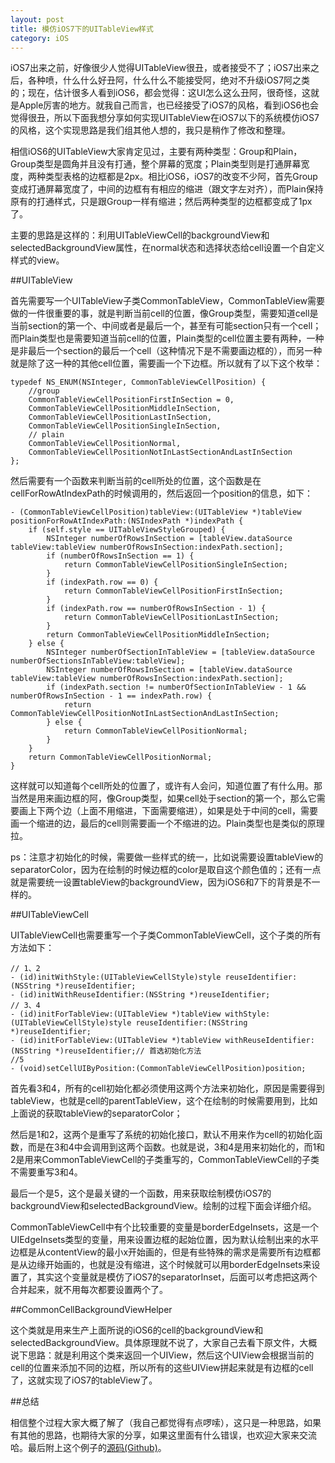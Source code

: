 ```yaml
---
layout: post
title: 模仿iOS7下的UITableView样式
category: iOS
---
```


iOS7出来之前，好像很少人觉得UITableView很丑，或者接受不了；iOS7出来之后，各种喷，什么什么好丑阿，什么什么不能接受阿，绝对不升级iOS7阿之类的；现在，估计很多人看到iOS6，都会觉得：这UI怎么这么丑阿，很奇怪，这就是Apple厉害的地方。就我自己而言，也已经接受了iOS7的风格，看到iOS6也会觉得很丑，所以下面我想分享如何实现UITableView在iOS7以下的系统模仿iOS7的风格，这个实现思路是我们组其他人想的，我只是稍作了修改和整理。

相信iOS6的UITableView大家肯定见过，主要有两种类型：Group和Plain，Group类型是圆角并且没有打通，整个屏幕的宽度；Plain类型则是打通屏幕宽度，两种类型表格的边框都是2px。相比iOS6，iOS7的改变不少阿，首先Group变成打通屏幕宽度了，中间的边框有有相应的缩进（跟文字左对齐），而Plain保持原有的打通样式，只是跟Group一样有缩进；然后两种类型的边框都变成了1px了。

主要的思路是这样的：利用UITableViewCell的backgroundView和selectedBackgroundView属性，在normal状态和选择状态给cell设置一个自定义样式的view。

##UITableView

首先需要写一个UITableView子类CommonTableView，CommonTableView需要做的一件很重要的事，就是判断当前cell的位置，像Group类型，需要知道cell是当前section的第一个、中间或者是最后一个，甚至有可能section只有一个cell；而Plain类型也是需要知道当前cell的位置，Plain类型的cell位置主要有两种，一种是非最后一个section的最后一个cell（这种情况下是不需要画边框的），而另一种就是除了这一种的其他cell位置，需要画一个下边框。所以就有了以下这个枚举：

    typedef NS_ENUM(NSInteger, CommonTableViewCellPosition) {
        //group
	    CommonTableViewCellPositionFirstInSection = 0,
	    CommonTableViewCellPositionMiddleInSection,
	    CommonTableViewCellPositionLastInSection,
	    CommonTableViewCellPositionSingleInSection,
	    // plain
	    CommonTableViewCellPositionNormal,
	    CommonTableViewCellPositionNotInLastSectionAndLastInSection
    };

然后需要有一个函数来判断当前的cell所处的位置，这个函数是在cellForRowAtIndexPath的时候调用的，然后返回一个position的信息，如下：

    - (CommonTableViewCellPosition)tableView:(UITableView *)tableView positionForRowAtIndexPath:(NSIndexPath *)indexPath {
	    if (self.style == UITableViewStyleGrouped) {
            NSInteger numberOfRowsInSection = [tableView.dataSource tableView:tableView numberOfRowsInSection:indexPath.section];
	 	    if (numberOfRowsInSection == 1) {
	    		return CommonTableViewCellPositionSingleInSection;
		    }
		    if (indexPath.row == 0) {
		        return CommonTableViewCellPositionFirstInSection;
		    }
            if (indexPath.row == numberOfRowsInSection - 1) {
                return CommonTableViewCellPositionLastInSection;
		    }
		    return CommonTableViewCellPositionMiddleInSection;
	    } else {
            NSInteger numberOfSectionInTableView = [tableView.dataSource numberOfSectionsInTableView:tableView];
            NSInteger numberOfRowsInSection = [tableView.dataSource tableView:tableView numberOfRowsInSection:indexPath.section];
            if (indexPath.section != numberOfSectionInTableView - 1 && numberOfRowsInSection - 1 == indexPath.row) {
                return CommonTableViewCellPositionNotInLastSectionAndLastInSection;
            } else {
                return CommonTableViewCellPositionNormal;
            }
        }
	    return CommonTableViewCellPositionNormal;
    }

这样就可以知道每个cell所处的位置了，或许有人会问，知道位置了有什么用。那当然是用来画边框的阿，像Group类型，如果cell处于section的第一个，那么它需要画上下两个边（上面不用缩进，下面需要缩进），如果是处于中间的cell，需要画一个缩进的边，最后的cell则需要画一个不缩进的边。Plain类型也是类似的原理拉。

ps：注意才初始化的时候，需要做一些样式的统一，比如说需要设置tableView的separatorColor，因为在绘制的时候边框的color是取自这个颜色值的；还有一点就是需要统一设置tableView的backgroundView，因为iOS6和7下的背景是不一样的。

##UITableViewCell

UITableViewCell也需要重写一个子类CommonTableViewCell，这个子类的所有方法如下：

    // 1、2
    - (id)initWithStyle:(UITableViewCellStyle)style reuseIdentifier:(NSString *)reuseIdentifier;
    - (id)initWithReuseIdentifier:(NSString *)reuseIdentifier;
    // 3、4
    - (id)initForTableView:(UITableView *)tableView withStyle:(UITableViewCellStyle)style reuseIdentifier:(NSString *)reuseIdentifier;
    - (id)initForTableView:(UITableView *)tableView withReuseIdentifier:(NSString *)reuseIdentifier;// 首选初始化方法
    //5
    - (void)setCellUIByPosition:(CommonTableViewCellPosition)position;

首先看3和4，所有的cell初始化都必须使用这两个方法来初始化，原因是需要得到tableView，也就是cell的parentTableView，这个在绘制的时候需要用到，比如上面说的获取tableView的separatorColor；

然后是1和2，这两个是重写了系统的初始化接口，默认不用来作为cell的初始化函数，而是在3和4中会调用到这两个函数。也就是说，3和4是用来初始化的，而1和2是用来CommonTableViewCell的子类重写的，CommonTableViewCell的子类不需要重写3和4。

最后一个是5，这个是最关键的一个函数，用来获取绘制模仿iOS7的backgroundView和selectedBackgroundView。绘制的过程下面会详细介绍。

CommonTableViewCell中有个比较重要的变量是borderEdgeInsets，这是一个UIEdgeInsets类型的变量，用来设置边框的起始位置，因为默认绘制出来的水平边框是从contentView的最小x开始画的，但是有些特殊的需求是需要所有边框都是从边缘开始画的，也就是没有缩进，这个时候就可以用borderEdgeInsets来设置了，其实这个变量就是模仿了iOS7的separatorInset，后面可以考虑把这两个合并起来，就不用每次都要设置两个了。

##CommonCellBackgroundViewHelper

这个类就是用来生产上面所说的iOS6的cell的backgroundView和selectedBackgroundView。具体原理就不说了，大家自己去看下原文件，大概说下思路：就是利用这个类来返回一个UIView，然后这个UIView会根据当前的cell的位置来添加不同的边框，所以所有的这些UIView拼起来就是有边框的cell了，这就实现了iOS7的tableView了。

##总结

相信整个过程大家大概了解了（我自己都觉得有点啰嗦），这只是一种思路，如果有其他的思路，也期待大家的分享，如果这里面有什么错误，也欢迎大家来交流哈。最后附上这个例子的[源码(Github)](https://github.com/zhoon/iOS7UITableView)。
